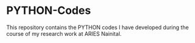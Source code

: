 # PYTHON-Codes
This repository contains the PYTHON codes I have developed during the course of my research work at ARIES Nainital.
